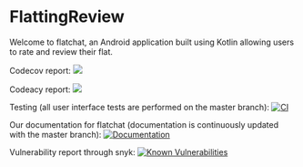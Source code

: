 # FlattingReview

Welcome to flatchat, an Android application built using Kotlin allowing users to rate and review their flat.

Codecov report: 
<a href="https://codecov.io/gh/FlatChat/FlattingReview">
  <img src="https://codecov.io/gh/FlatChat/FlattingReview/branch/master/graph/badge.svg" />
</a>

Codeacy report: 
<a href="https://www.codacy.com/gh/FlatChat/FlattingReview?utm_source=github.com&amp;utm_medium=referral&amp;utm_content=FlatChat/FlattingReview&amp;utm_campaign=Badge_Grade"><img src="https://app.codacy.com/project/badge/Grade/0da3fde3c08d471ea7ff7d5dfb1cc38c"/></a>

Testing (all user interface tests are performed on the master branch): 
[![CI](https://github.com/FlatChat/FlattingReview/workflows/CI/badge.svg)](https://github.com/FlatChat/FlattingReview/actions)

Our documentation for flatchat (documentation is continuously updated with the master branch):
[![Documentation](https://github.com/FlatChat/FlattingReview/workflows/Documentation/badge.svg)](https://flatchat.github.io/FlattingReview/docs/app/index.html)

Vulnerability report through snyk:
<a href="https://snyk.io/test/github/FlatChat/FlattingReview?targetFile=app/build.gradle"><img src="https://snyk.io/test/github/FlatChat/FlattingReview/badge.svg?targetFile=app/build.gradle" alt="Known Vulnerabilities" data-canonical-src="https://snyk.io/test/github/FlatChat/FlattingReview?targetFile=app/build.gradle" style="max-width:100%;"></a>
